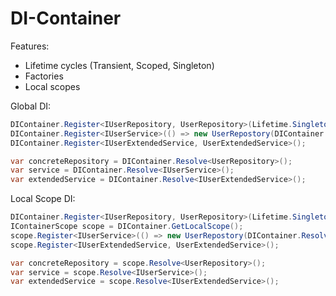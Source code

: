 # DI-Container

Features:
- Lifetime cycles (Transient, Scoped, Singleton)
- Factories
- Local scopes

Global DI:
``` csharp
DIContainer.Register<IUserRepository, UserRepository>(Lifetime.Singleton);
DIContainer.Register<IUserService>(() => new UserRepostory(DIContainer.Resolve<IUserRepository>());
DIContainer.Register<IUserExtendedService, UserExtendedService>();

var concreteRepository = DIContainer.Resolve<UserRepository>();
var service = DIContainer.Resolve<IUserService>();
var extendedService = DIContainer.Resolve<IUserExtendedService>();
```


Local Scope DI:
``` csharp
DIContainer.Register<IUserRepository, UserRepository>(Lifetime.Singleton);
IContainerScope scope = DIContainer.GetLocalScope();
scope.Register<IUserService>(() => new UserRepostory(DIContainer.Resolve<IUserRepository>());
scope.Register<IUserExtendedService, UserExtendedService>();

var concreteRepository = scope.Resolve<UserRepository>();
var service = scope.Resolve<IUserService>();
var extendedService = scope.Resolve<IUserExtendedService>();
```
